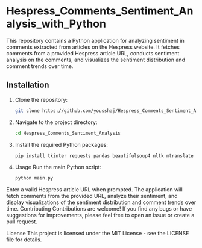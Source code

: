 # Hespress_Comments_Sentiment_Analysis_with_Python

This repository contains a Python application for analyzing sentiment in comments extracted from articles on the Hespress website. It fetches comments from a provided Hespress article URL, conducts sentiment analysis on the comments, and visualizes the sentiment distribution and comment trends over time.

## Installation

1. Clone the repository:
   ```bash
   git clone https://github.com/yousshaj/Hespress_Comments_Sentiment_Analysis.git
2. Navigate to the project directory:
    ```bash
    cd Hespress_Comments_Sentiment_Analysis

3. Install the required Python packages:
    ```bash
    pip install tkinter requests pandas beautifulsoup4 nltk mtranslate seaborn matplotlib pillow
4. Usage
Run the main Python script:
    ```bash
    python main.py
Enter a valid Hespress article URL when prompted.
The application will fetch comments from the provided URL, analyze their sentiment, and display visualizations of the sentiment distribution and comment trends over time.
Contributing
Contributions are welcome! If you find any bugs or have suggestions for improvements, please feel free to open an issue or create a pull request.

License
This project is licensed under the MIT License - see the LICENSE file for details.
